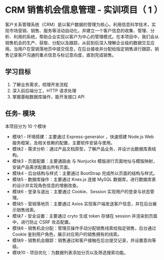 # CRM 销售机会信息管理 - 实训项目（ 1 ）

客户关系管理系统（CRM）是以客户数据的管理为核心，利用信息科学技术，实现市场营销、销售、服务等活动自动化，并建立一个客户信息的收集、管理、分析、利用的系统，帮助企业实现以客户为中心的管理模式。在本项目中，我们会从销售机会的生产、获取、分配以及跟踪，从前到后深入理解企业级的数据交互应用。当用户在营销落地页中提交信息，在后台接收并分配给指定销售进行跟踪，销售记录客户沟通的重点信息与标记意向度，直到完成销售。

## 学习目标
1. 了解业务需求，梳理开发流程
2. 深入前后端分工，HTTP 请求处理
3. 掌握基础数据库操作，能开发接口 API

## 任务- 模块
本项目分为 10 个模块

- 模块1  - 环境搭建：主要通过 Express-generator ，快速搭建 Node.js Web 服务框架，及相关依赖的配置，主要软件安装与使用。
- 模块2  - 需求分析：通过产品文档原型，了解产品业务，并设计出数据库表结构。
- 模块3 - 页面配置：主要通路由 与 Nunjucks 模版进行页面地址与模版映射，安装产品需求配置出所有页面。
- 模块4 - 后台结构与样式：主要通过 BootStrap 完成所以页面的结构与样式。
- 模块5 - 数据库操作：主要通过 Knex.js 连接 MySQL 数据库，进行数据库表的设计并实现角色信息的增删改查。
- 模块6 - 登录与退出：主要通过 Cookie、Session 实现用户的登录与状态管理。
- 模块5 - 营销落地页：主要通过 Axios 实现客户端发送客户信息，并在后台展示销售线索。
- 模块7 - 安全设置：主要通过 cryto 生成 token 存储在 session 并渲染到页面中，进行防止 CSRF 攻击配置。
- 模块8 - 销售机会分配：管理员操作手动分配销售线索给指定销售，后台通过 Cookie 鉴别用户角色，展示对应用户的销售拥有的线索。
- 模块9 - 销售机会跟踪：销售通过和客户接触在后台提交记录，并设置意向等级。
- 模块10 - 项目优化：为数据列表添加分页以及筛选搜索功能。
